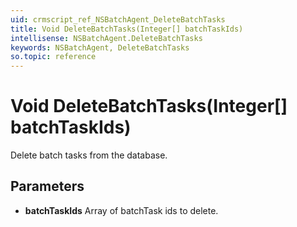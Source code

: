 ```yaml
---
uid: crmscript_ref_NSBatchAgent_DeleteBatchTasks
title: Void DeleteBatchTasks(Integer[] batchTaskIds)
intellisense: NSBatchAgent.DeleteBatchTasks
keywords: NSBatchAgent, DeleteBatchTasks
so.topic: reference
---
```


# Void DeleteBatchTasks(Integer[] batchTaskIds)

Delete batch tasks from the database.

## Parameters

* **batchTaskIds** Array of batchTask ids to delete.
